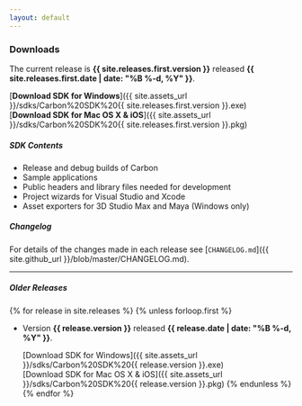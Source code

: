 ```yaml
---
layout: default
---
```

### Downloads

The current release is **{{ site.releases.first.version }}** released **{{ site.releases.first.date | date: "%B %-d, %Y" }}**.

[**Download SDK for Windows**]({{ site.assets_url }}/sdks/Carbon%20SDK%20{{ site.releases.first.version }}.exe)  
[**Download SDK for Mac OS X & iOS**]({{ site.assets_url }}/sdks/Carbon%20SDK%20{{ site.releases.first.version }}.pkg)

##### SDK Contents

- Release and debug builds of Carbon
- Sample applications
- Public headers and library files needed for development
- Project wizards for Visual Studio and Xcode
- Asset exporters for 3D Studio Max and Maya (Windows only)

##### Changelog

For details of the changes made in each release see [`CHANGELOG.md`]({{ site.github_url }}/blob/master/CHANGELOG.md).

---

##### Older Releases

{% for release in site.releases %}
  {% unless forloop.first %}
* Version **{{ release.version }}** released **{{ release.date | date: "%B %-d, %Y" }}**.  

  [Download SDK for Windows]({{ site.assets_url }}/sdks/Carbon%20SDK%20{{ release.version }}.exe)  
  [Download SDK for Mac OS X & iOS]({{ site.assets_url }}/sdks/Carbon%20SDK%20{{ release.version }}.pkg)
  {% endunless %}
{% endfor %}
